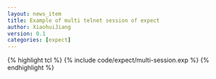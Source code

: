 ```yaml
---
layout: news_item
title: Example of multi telnet session of expect
author: XiaohuiJiang
version: 0.1
categories: [expect]
---
```


{% highlight tcl %}
{% include code/expect/multi-session.exp %}
{% endhighlight %}
